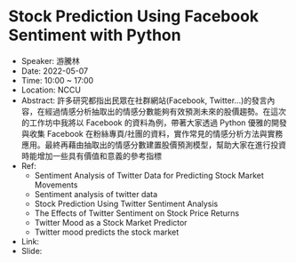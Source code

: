 # Stock Prediction Using Facebook Sentiment with Python
- Speaker: 游騰林
- Date: 2022-05-07
- Time: 10:00 ~ 17:00
- Location: NCCU
- Abstract: 許多研究都指出民眾在社群網站(Facebook, Twitter...)的發言內容，在經過情感分析抽取出的情感分數能夠有效預測未來的股價趨勢。在這次的工作坊中我將以 Facebook 的資料為例，帶著大家透過 Python 優雅的開發與收集 Facebook 在粉絲專頁/社團的資料，實作常見的情感分析方法與實務應用。最終再藉由抽取出的情感分數建置股價預測模型，幫助大家在進行投資時能增加一些具有價值和意義的參考指標
- Ref:
  - Sentiment Analysis of Twitter Data for Predicting Stock Market Movements
  - Sentiment analysis of twitter data
  - Stock Prediction Using Twitter Sentiment Analysis
  - The Effects of Twitter Sentiment on Stock Price Returns
  - Twitter Mood as a Stock Market Predictor
  - Twitter mood predicts the stock market
- Link: 
- Slide: 
